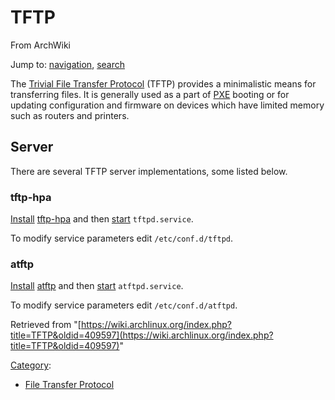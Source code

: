 # TFTP

From ArchWiki

Jump to: [navigation](#column-one), [search](#searchInput)

The [Trivial File Transfer Protocol](https://en.wikipedia.org/wiki/Trivial_File_Transfer_Protocol "wikipedia:Trivial File Transfer Protocol") (TFTP) provides a minimalistic means for transferring files. It is generally used as a part of [PXE](/index.php/PXE "PXE") booting or for updating configuration and firmware on devices which have limited memory such as routers and printers.

## Server

There are several TFTP server implementations, some listed below.

### tftp-hpa

[Install](/index.php/Install "Install") [tftp-hpa](https://www.archlinux.org/packages/?name=tftp-hpa) and then [start](/index.php/Start "Start") `tftpd.service`.

To modify service parameters edit `/etc/conf.d/tftpd`.

### atftp

[Install](/index.php/Install "Install") [atftp](https://www.archlinux.org/packages/?name=atftp) and then [start](/index.php/Start "Start") `atftpd.service`.

To modify service parameters edit `/etc/conf.d/atftpd`.

Retrieved from "[https://wiki.archlinux.org/index.php?title=TFTP&oldid=409597](https://wiki.archlinux.org/index.php?title=TFTP&oldid=409597)"

[Category](/index.php/Special:Categories "Special:Categories"):

*   [File Transfer Protocol](/index.php/Category:File_Transfer_Protocol "Category:File Transfer Protocol")